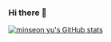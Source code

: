 ### Hi there 👋

<!--
**no-ikjun/no-ikjun** is a ✨ _special_ ✨ repository because its `README.md` (this file) appears on your GitHub profile.

Here are some ideas to get you started:

- 🔭 I’m currently working on ...
- 🌱 I’m currently learning ...
- 👯 I’m looking to collaborate on ...
- 🤔 I’m looking for help with ...
- 💬 Ask me about ...
- 📫 How to reach me: ...
- 😄 Pronouns: ...
- ⚡ Fun fact: ...
-->

[![minseon yu's GitHub stats](https://github-readme-stats.vercel.app/api?username=사용자명)](https://github.com/사용자명/github-readme-stats)
